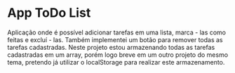 # App ToDo List

Aplicação onde é possível adicionar tarefas em uma lista, marca - las como feitas e excluí - las. Também implementei um botão para remover todas as tarefas cadastradas. Neste projeto estou armazenando todas as tarefas cadastradas em um array, porém logo breve em um outro projeto do mesmo tema, pretendo já utilizar o localStorage para realizar este armazenamento. 